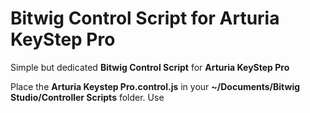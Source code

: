 # Bitwig Control Script for Arturia KeyStep Pro

Simple but dedicated **Bitwig Control Script** for **Arturia KeyStep Pro**

Place the **Arturia Keystep Pro.control.js** in your **~/Documents/Bitwig Studio/Controller Scripts** folder. Use